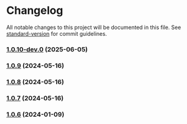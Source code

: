 # Changelog

All notable changes to this project will be documented in this file. See [standard-version](https://github.com/conventional-changelog/standard-version) for commit guidelines.

### [1.0.10-dev.0](https://github.com/hbxcontrols/sync-codes/compare/v1.0.9...v1.0.10-dev.0) (2025-06-05)

### [1.0.9](https://github.com/hbxcontrols/sync-codes/compare/v1.0.8...v1.0.9) (2024-05-16)

### [1.0.8](https://github.com/hbxcontrols/sync-codes/compare/v1.0.7...v1.0.8) (2024-05-16)

### [1.0.7](https://github.com/hbxcontrols/sync-codes/compare/v1.0.6...v1.0.7) (2024-05-16)

### [1.0.6](https://github.com/hbxcontrols/sync-codes/compare/v1.0.5...v1.0.6) (2024-01-09)
